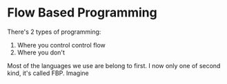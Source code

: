 # Flow Based Programming

There's 2 types of programming:

1. Where you control control flow
2. Where you don't

Most of the languages we use are belong to first.
I now only one of second kind, it's called FBP.
Imagine
